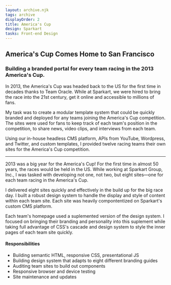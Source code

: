 ```yaml
---
layout: archive.njk
tags: archive
displayOrder: 2
title: America's Cup
design: Sparkart
tasks: Front-end Design
---
```


## America's Cup Comes Home to San Francisco

### Building a branded portal for every team racing in the 2013 America's Cup.

In 2013, the America's Cup was headed back to the US for the first time in decades thanks to Team Oracle. While at Sparkart, we were hired to bring the race into the 21st century, get it online and accessible to millions of fans.

My task was to create a modular template system that could be quickly branded and deployed for any teams joining the America's Cup competition. The sites were used for fans to keep track of each team's position in the competition, to share news, video clips, and interviews from each team.

Using our in-house headless CMS platform, APIs from YouTube, Wordpress, and Twitter, and custom templates, I provided twelve racing teams their own sites for the America's Cup competition.

---

2013 was a big year for the America's Cup! For the first time in almost 50 years, the races would be held in the US. While working at Sparkart Group, Inc., I was tasked with developing not one, not two, but eight sites&mdash;one for each team racing in the America's Cup.

I delivered eight sites quickly and effectively in the build up for the big race day. I built a robust design system to handle the display and style of content within each team site. Each site was heavily compontentized on Sparkart's custom CMS platform.

Each team's homepage used a suplemented version of the design system. I focused on bringing their branding and personality into this suplement while taking full advantage of CSS's cascade and design system to style the inner pages of each team site quickly.</p>

#### Responsibilities

- Building semantic HTML, responsive CSS, presentational JS
- Building design system that adapts to eight different branding guides
- Auditing team sites to build out components
- Responsive browser and device testing
- Site maintenance and updates
